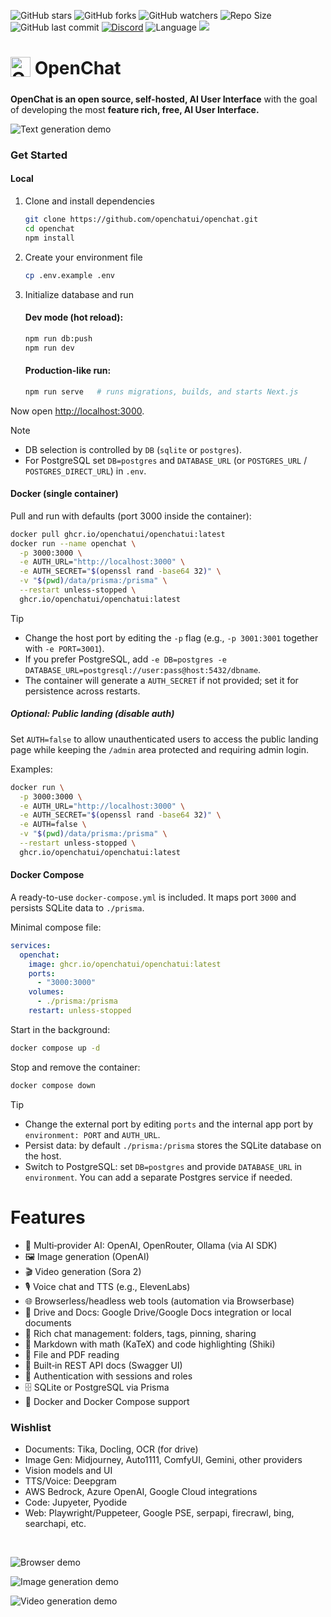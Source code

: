 ![GitHub stars](https://img.shields.io/github/stars/openchatui/openchat?style=social)
![GitHub forks](https://img.shields.io/github/forks/openchatui/openchat?style=social)
![GitHub watchers](https://img.shields.io/github/watchers/openchatui/openchat?style=social)
![Repo Size](https://img.shields.io/github/repo-size/openchatui/openchat)
![GitHub last commit](https://img.shields.io/github/last-commit/openchatui/openchat?color=red)
[![Discord](https://img.shields.io/badge/Discord-OpenChat-blue?logo=discord&logoColor=white)](https://discord.gg/fVz7N5Nduj)
![Language](https://img.shields.io/github/languages/top/openchatui/openchat
)
![](https://tokei.rs/b1/github/openchatui/openchat)


<h1><img src="assets/OpenChat.png" alt="OpenChat" width="32" height="32" style="vertical-align: middle; margin-bottom: 8px;" /> OpenChat</h1>

**OpenChat is an open source, self-hosted, AI User Interface** with the goal of developing the most **feature rich, free, AI User Interface.**

![Text generation demo](/assets/text-gen.gif)

### Get Started

#### Local
1) Clone and install dependencies
    ```bash
    git clone https://github.com/openchatui/openchat.git
    cd openchat
    npm install
    ```

2) Create your environment file
    ```bash
    cp .env.example .env
    ```

3) Initialize database and run
    #### Dev mode (hot reload):
    ```bash
    npm run db:push
    npm run dev
    ```
    #### Production-like run:
    ```bash
    npm run serve   # runs migrations, builds, and starts Next.js
    ```

Now open [http://localhost:3000](http://localhost:3000).

> [!NOTE]
> - DB selection is controlled by `DB` (`sqlite` or `postgres`).
> - For PostgreSQL set `DB=postgres` and `DATABASE_URL` (or `POSTGRES_URL` / `POSTGRES_DIRECT_URL`) in `.env`.

#### Docker (single container)
Pull and run with defaults (port 3000 inside the container):
```bash
docker pull ghcr.io/openchatui/openchatui:latest
docker run --name openchat \
  -p 3000:3000 \
  -e AUTH_URL="http://localhost:3000" \
  -e AUTH_SECRET="$(openssl rand -base64 32)" \
  -v "$(pwd)/data/prisma:/prisma" \
  --restart unless-stopped \
  ghcr.io/openchatui/openchatui:latest
```

> [!TIP]
> - Change the host port by editing the `-p` flag (e.g., `-p 3001:3001` together with `-e PORT=3001`).
> - If you prefer PostgreSQL, add `-e DB=postgres -e DATABASE_URL=postgresql://user:pass@host:5432/dbname`.
> - The container will generate a `AUTH_SECRET` if not provided; set it for persistence across restarts.

##### Optional: Public landing (disable auth)

Set `AUTH=false` to allow unauthenticated users to access the public landing page while keeping the `/admin` area protected and requiring admin login.

Examples:

```bash
docker run \
  -p 3000:3000 \
  -e AUTH_URL="http://localhost:3000" \
  -e AUTH_SECRET="$(openssl rand -base64 32)" \
  -e AUTH=false \
  -v "$(pwd)/data/prisma:/prisma" \
  --restart unless-stopped \
  ghcr.io/openchatui/openchatui:latest
```

#### Docker Compose
A ready-to-use `docker-compose.yml` is included. It maps port `3000` and persists SQLite data to `./prisma`.

Minimal compose file:
```yaml
services:
  openchat:
    image: ghcr.io/openchatui/openchatui:latest
    ports:
      - "3000:3000"
    volumes:
      - ./prisma:/prisma
    restart: unless-stopped
```

Start in the background:
```bash
docker compose up -d
```

Stop and remove the container:
```bash
docker compose down
```

> [!TIP]
> - Change the external port by editing `ports` and the internal app port by `environment: PORT` and `AUTH_URL`.
> - Persist data: by default `./prisma:/prisma` stores the SQLite database on the host.
> - Switch to PostgreSQL: set `DB=postgres` and provide `DATABASE_URL` in `environment`. You can add a separate Postgres service if needed.

# Features

- 🤖 Multi‑provider AI: OpenAI, OpenRouter, Ollama (via AI SDK)
- 🖼️ Image generation (OpenAI)
- 🎬 Video generation (Sora 2)
- 🎙️ Voice chat and TTS (e.g., ElevenLabs)
- 🌐 Browserless/headless web tools (automation via Browserbase)
- 📁 Drive and Docs: Google Drive/Google Docs integration or local documents
- 💬 Rich chat management: folders, tags, pinning, sharing
- 📝 Markdown with math (KaTeX) and code highlighting (Shiki)
- 📄 File and PDF reading
- 📘 Built‑in REST API docs (Swagger UI)
- 🔐 Authentication with sessions and roles
- 🗄️ SQLite or PostgreSQL via Prisma
- 🐳 Docker and Docker Compose support

### Wishlist

- Documents: Tika, Docling, OCR (for drive)
- Image Gen: Midjourney, Auto1111, ComfyUI, Gemini, other providers
- Vision models and UI
- TTS/Voice: Deepgram
- AWS Bedrock, Azure OpenAI, Google Cloud integrations
- Code: Jupyeter, Pyodide
- Web: Playwright/Puppeteer, Google PSE, serpapi, firecrawl, bing, searchapi, etc.

<br>

![Browser demo](/assets/browser.gif)

![Image generation demo](/assets/image-gen.gif)

![Video generation demo](/assets/video-gen.gif)